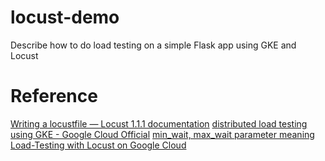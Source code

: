 # locust-demo
Describe how to do load testing on a simple Flask app using GKE and Locust

# Reference 
[Writing a locustfile — Locust 1.1.1 documentation](https://docs.locust.io/en/stable/writing-a-locustfile.html#how-to-structure-your-test-code)
[distributed load testing using GKE - Google Cloud Official](https://cloud.google.com/solutions/distributed-load-testing-using-gke)
[min_wait, max_wait parameter meaning](https://stackoverflow.com/questions/53737188/locustio-min-wait-and-max-wait-not-being-applied)
[Load-Testing with Locust on Google Cloud](https://skipworth.io/posts/locust/)
